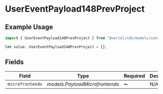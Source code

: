 # UserEventPayload148PrevProject

## Example Usage

```typescript
import { UserEventPayload148PrevProject } from "@vercel/sdk/models/userevent.js";

let value: UserEventPayload148PrevProject = {};
```

## Fields

| Field                          | Type                           | Required                       | Description                    |
| ------------------------------ | ------------------------------ | ------------------------------ | ------------------------------ |
| `microfrontends`               | *models.PayloadMicrofrontends* | :heavy_minus_sign:             | N/A                            |